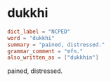 # dukkhi

``` toml
dict_label = "NCPED"
word = "dukkhi"
summary = "pained, distressed."
grammar_comment = "mfn."
also_written_as = ["dukkhin"]
```

pained, distressed.

